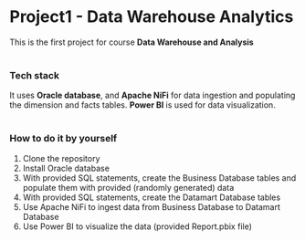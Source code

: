 # Project1 - Data Warehouse Analytics 
This is the first project for course **Data Warehouse and Analysis**
<br>
<br>

### Tech stack
It uses **Oracle database**, and **Apache NiFi** for data ingestion and populating the dimension and facts tables. **Power BI** is used for data visualization.
<br>
<br>

### How to do it by yourself
1. Clone the repository
2. Install Oracle database
3. With provided SQL statements, create the Business Database tables and populate them with provided (randomly generated) data
4. With provided SQL statements, create the Datamart Database tables
5. Use Apache NiFi to ingest data from Business Database to Datamart Database
6. Use Power BI to visualize the data (provided Report.pbix file)